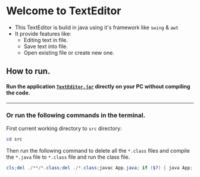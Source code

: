 # Welcome to TextEditor

-   This TextEditor is build in java using it's framework like `swing` & `awt`
-   It provide features like:
    -   Editing text in file.
    -   Save text into file.
    -   Open existing file or create new one.

## How to run.

#### Run the application [`TextEditor.jar`](TextEditor.jar) directly on your PC without compiling the code.

<hr />

### Or run the following commands in the terminal.

First current working directory to `src` directory:

```powershell
cd src
```

Then run the following command to delete all the `*.class` files and compile the `*.java` file to `*.class` file and run the class file.

```powershell
cls;del ./**/*.class;del ./*.class;javac App.java; if ($?) { java App; }
```
